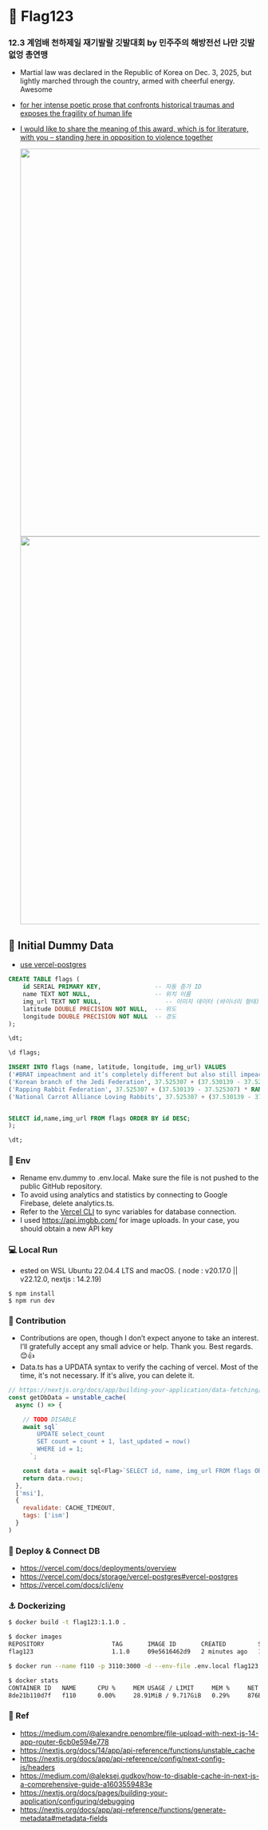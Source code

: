 # 🚩 Flag123
### 12.3 계엄배 천하제일 재기발랄 깃발대회 by 민주주의 해방전선 나만 깃발 없엉 총연맹

- Martial law was declared in the Republic of Korea on Dec. 3, 2025, but lightly marched through the country, armed with cheerful energy. Awesome
- [for her intense poetic prose that confronts historical traumas and exposes the fragility of human life](https://www.nobelprize.org/prizes/literature/2024/press-release/)
- [I would like to share the meaning of this award, which is for literature, with you – standing here in opposition to violence together](https://www.nobelprize.org/prizes/literature/2024/han/speech/)
  
    <img src="https://github.com/user-attachments/assets/b3f29422-60b7-436d-b3eb-70035c1fdacb" width="777">
    
    <img src="https://github.com/user-attachments/assets/b1b16e3f-f7ea-4d6c-a5b6-9d4e7f38225d" width="777">


## 📝 Initial Dummy Data 
- [use vercel-postgres](https://vercel.com/docs/storage/vercel-postgres)
```sql
CREATE TABLE flags (
    id SERIAL PRIMARY KEY,               -- 자동 증가 ID
    name TEXT NOT NULL,                  -- 위치 이름
    img_url TEXT NOT NULL,                  -- 이미지 데이터 (바이너리 형태)
    latitude DOUBLE PRECISION NOT NULL,  -- 위도
    longitude DOUBLE PRECISION NOT NULL  -- 경도
);

\dt;

\d flags;

INSERT INTO flags (name, latitude, longitude, img_url) VALUES
('#BRAT impeachment and it’s completely different but also still impeachment', 37.525307 + (37.530139 - 37.525307) * RANDOM(), 126.919467 + (126.922896 - 126.919467) * RANDOM(), '/dummy/d1.webp'),
('Korean branch of the Jedi Federation', 37.525307 + (37.530139 - 37.525307) * RANDOM(), 126.919467 + (126.922896 - 126.919467) * RANDOM(), '/dummy/d2.webp'),
('Rapping Rabbit Federation', 37.525307 + (37.530139 - 37.525307) * RANDOM(), 126.919467 + (126.922896 - 126.919467) * RANDOM(), '/dummy/d3.webp'),
('National Carrot Alliance Loving Rabbits', 37.525307 + (37.530139 - 37.525307) * RANDOM(), 126.919467 + (126.922896 - 126.919467) * RANDOM(), '/dummy/d4.webp');


SELECT id,name,img_url FROM flags ORDER BY id DESC;
);

\dt;
```
### 🌱 Env
- Rename env.dummy to .env.local. Make sure the file is not pushed to the public GitHub repository.
- To avoid using analytics and statistics by connecting to Google Firebase, delete analytics.ts.
- Refer to the [Vercel  CLI](https://vercel.com/docs/cli/env) to sync variables for database connection.
- I used https://api.imgbb.com/ for image uploads. In your case, you should obtain a new API key

### 💻 Local Run
- ested on WSL Ubuntu 22.04.4 LTS and macOS. ( node : v20.17.0 ||  v22.12.0, nextjs : 14.2.19)
```
$ npm install
$ npm run dev
```

### 🤝 Contribution
- Contributions are open, though I don’t expect anyone to take an interest. I’ll gratefully accept any small advice or help. Thank you. Best regards. 😊👍
- Data.ts has a UPDATA syntax to verify the caching of vercel. Most of the time, it's not necessary. If it's alive, you can delete it.
```javascript
// https://nextjs.org/docs/app/building-your-application/data-fetching/fetching
const getDbData = unstable_cache(
  async () => {

    // TODO DISABLE
    await sql`
        UPDATE select_count
        SET count = count + 1, last_updated = now()
        WHERE id = 1;
      `;

    const data = await sql<Flag>`SELECT id, name, img_url FROM flags ORDER BY id DESC`;
    return data.rows;
  },
  ['msi'],
  {
    revalidate: CACHE_TIMEOUT,
    tags: ['ism']
  }
)
```

### 🚀 Deploy & Connect DB
- https://vercel.com/docs/deployments/overview
- https://vercel.com/docs/storage/vercel-postgres#vercel-postgres
- https://vercel.com/docs/cli/env

### ⚓ Dockerizing
```bash
$ docker build -t flag123:1.1.0 .

$ docker images                  
REPOSITORY                   TAG       IMAGE ID       CREATED         SIZE
flag123                      1.1.0     09e5616462d9   2 minutes ago   179MB

$ docker run --name f110 -p 3110:3000 -d --env-file .env.local flag123:1.1.0

$ docker stats
CONTAINER ID   NAME      CPU %     MEM USAGE / LIMIT     MEM %     NET I/O     BLOCK I/O   PIDS
8de21b110d7f   f110      0.00%     28.91MiB / 9.717GiB   0.29%     876B / 0B   0B / 0B     11
```

### 🔖 Ref
- https://medium.com/@alexandre.penombre/file-upload-with-next-js-14-app-router-6cb0e594e778
- https://nextjs.org/docs/14/app/api-reference/functions/unstable_cache
- https://nextjs.org/docs/app/api-reference/config/next-config-js/headers
- https://medium.com/@aleksej.gudkov/how-to-disable-cache-in-next-js-a-comprehensive-guide-a1603559483e
- https://nextjs.org/docs/pages/building-your-application/configuring/debugging
- https://nextjs.org/docs/app/api-reference/functions/generate-metadata#metadata-fields
